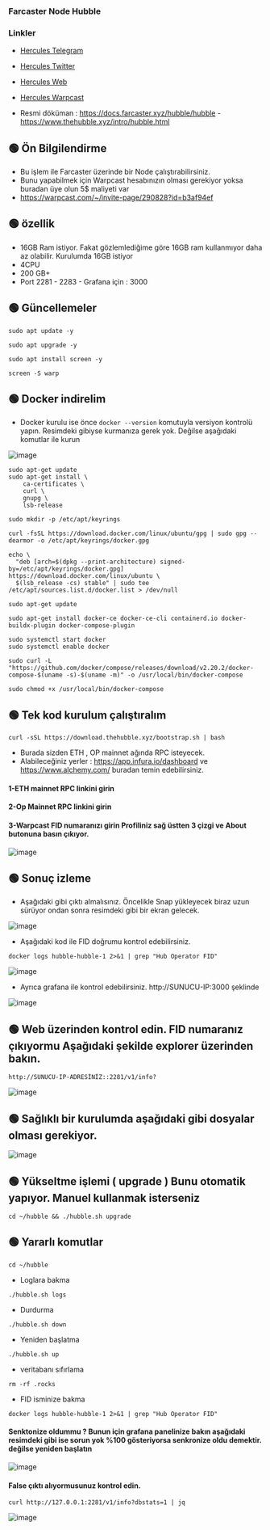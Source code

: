 
### Farcaster Node Hubble


### Linkler
 * [Hercules Telegram](https://t.me/HerculesNode)
 * [Hercules Twitter](https://twitter.com/Herculesnode)
 * [Hercules Web](https://herculesnode.com)
 * [Hercules Warpcast](https://warpcast.com/herculesnode)

 * Resmi döküman : https://docs.farcaster.xyz/hubble/hubble - https://www.thehubble.xyz/intro/hubble.html


## 🟢 Ön Bilgilendirme
- Bu işlem ile Farcaster üzerinde bir Node çalıştırabilirsiniz. 
- Bunu yapabilmek için Warpcast hesabınızın olması gerekiyor yoksa buradan üye olun 5$ maliyeti var
- https://warpcast.com/~/invite-page/290828?id=b3af94ef


## 🟢 özellik
- 16GB Ram istiyor. Fakat gözlemlediğime göre 16GB ram kullanmıyor daha az olabilir. Kurulumda 16GB istiyor 
- 4CPU
- 200 GB+
- Port 2281 - 2283 - Grafana için : 3000




## 🟢 Güncellemeler
```shell
sudo apt update -y
```

```shell
sudo apt upgrade -y
```

```shell
sudo apt install screen -y
```

```shell
screen -S warp
```



## 🟢 Docker indirelim	

- Docker kurulu ise önce `docker --version` komutuyla versiyon kontrolü yapın. Resimdeki gibiyse kurmanıza gerek yok. Değilse aşağıdaki komutlar ile kurun

![image](https://github.com/HerculesNode/Testnet-Rehber/assets/101635385/f7f9d70c-422b-4839-a8ad-e0daa12f4977)



```shell
sudo apt-get update
sudo apt-get install \
    ca-certificates \
    curl \
    gnupg \
    lsb-release
```
```shell
sudo mkdir -p /etc/apt/keyrings
```

```shell
curl -fsSL https://download.docker.com/linux/ubuntu/gpg | sudo gpg --dearmor -o /etc/apt/keyrings/docker.gpg
```

```shell
echo \
  "deb [arch=$(dpkg --print-architecture) signed-by=/etc/apt/keyrings/docker.gpg] https://download.docker.com/linux/ubuntu \
  $(lsb_release -cs) stable" | sudo tee /etc/apt/sources.list.d/docker.list > /dev/null
```

```shell
sudo apt-get update
```

```shell
sudo apt-get install docker-ce docker-ce-cli containerd.io docker-buildx-plugin docker-compose-plugin
```

```shell
sudo systemctl start docker
sudo systemctl enable docker
```

```shell
sudo curl -L "https://github.com/docker/compose/releases/download/v2.20.2/docker-compose-$(uname -s)-$(uname -m)" -o /usr/local/bin/docker-compose
```

```shell
sudo chmod +x /usr/local/bin/docker-compose
```


## 🟢 Tek kod kurulum çalıştıralım

```shell
curl -sSL https://download.thehubble.xyz/bootstrap.sh | bash
```

- Burada sizden ETH , OP mainnet ağında RPC isteyecek.  
- Alabileceğiniz yerler :  https://app.infura.io/dashboard ve https://www.alchemy.com/  buradan temin edebilirsiniz. 

#### 1-ETH mainnet RPC linkini girin
#### 2-Op Mainnet RPC linkini girin
#### 3-Warpcast FID numaranızı girin Profiliniz sağ üstten 3 çizgi ve About butonuna basın çıkıyor.

![image](https://github.com/HerculesNode/Testnet-Rehber/assets/101635385/24432e01-c9c7-4a8c-b983-cf373f380082)



## 🟢 Sonuç izleme


- Aşağıdaki gibi çıktı almalısınız. Öncelikle Snap yükleyecek biraz uzun sürüyor ondan sonra resimdeki gibi bir ekran gelecek.

![image](https://github.com/HerculesNode/Testnet-Rehber/assets/101635385/80611013-b51f-4c52-9fed-1284357d430f)


- Aşağıdaki kod ile FID doğrumu kontrol edebilirsiniz. 

```shell
docker logs hubble-hubble-1 2>&1 | grep "Hub Operator FID"
```

![image](https://github.com/HerculesNode/Testnet-Rehber/assets/101635385/d0a4598e-b3a4-4ee3-a22b-5319f85c5c4f)


- Ayrıca grafana ile kontrol edebilirsiniz.  http://SUNUCU-IP:3000 şeklinde

![image](https://github.com/HerculesNode/Testnet-Rehber/assets/101635385/1496c07d-c8b2-44ec-86ae-6b5fcada0526)

## 🟢 Web üzerinden kontrol edin. FID numaranız çıkıyormu Aşağıdaki şekilde explorer üzerinden bakın. 


```shell
http://SUNUCU-IP-ADRESİNİZ::2281/v1/info?
```

![image](https://github.com/HerculesNode/Testnet-Rehber/assets/101635385/e5f332ea-ecaa-4e49-9265-54a57dc9b4b0)



## 🟢 Sağlıklı bir kurulumda aşağıdaki gibi dosyalar olması gerekiyor. 

![image](https://github.com/HerculesNode/Testnet-Rehber/assets/101635385/cec5a452-e898-4801-a370-c39ea0bc96b1)



## 🟢 Yükseltme işlemi ( upgrade ) Bunu otomatik yapıyor. Manuel kullanmak isterseniz 

```shell
cd ~/hubble && ./hubble.sh upgrade
```


## 🟢 Yararlı komutlar

```shell
cd ~/hubble 
```

- Loglara bakma

```shell
./hubble.sh logs
```

- Durdurma 
```shell
./hubble.sh down
```

- Yeniden başlatma

```shell
./hubble.sh up
```

- veritabanı sıfırlama

```shell
rm -rf .rocks
```

- FID isminize bakma

```shell
docker logs hubble-hubble-1 2>&1 | grep "Hub Operator FID"
```


#### Senktonize oldummu ? Bunun için grafana panelinize bakın aşağıdaki resimdeki gibi ise sorun yok %100 gösteriyorsa senkronize oldu demektir. değilse yeniden başlatın

![image](https://github.com/HerculesNode/Testnet-Rehber/assets/101635385/dd393a7a-135a-4d2f-95be-f36ec884eb15)


#### False çıktı alıyormusunuz kontrol edin.

```shell
curl http://127.0.0.1:2281/v1/info?dbstats=1 | jq
```

![image](https://github.com/HerculesNode/Testnet-Rehber/assets/101635385/82d4dd8f-944a-46fc-b32f-fa66af9791b3)


